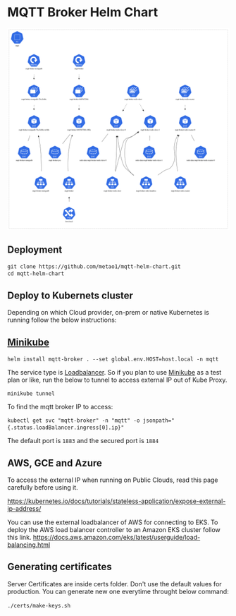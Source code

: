 # MQTT Broker Helm Chart

![mqtt](./contents/mqtt.png)

## Deployment

```
git clone https://github.com/metao1/mqtt-helm-chart.git
cd mqtt-helm-chart
```
## Deploy to Kubernets cluster

Depending on which Cloud provider, on-prem or native  Kubernetes is running follow the below instructions: 

## [Minikube](https://github.com/kubernetes/minikube)

```
helm install mqtt-broker . --set global.env.HOST=host.local -n mqtt
```

The service type is [Loadbalancer](https://kubernetes.io/docs/tasks/access-application-cluster/create-external-load-balancer/). So if you plan to use [Minikube](https://github.com/kubernetes/minikube) as a test plan or like, run the below to tunnel to access external IP out of Kube Proxy.

```
minikube tunnel
```

To find the mqtt broker IP to access: 

```
kubectl get svc "mqtt-broker" -n "mqtt" -o jsonpath="{.status.loadBalancer.ingress[0].ip}"
```

The default port is `1883` and the secured port is `1884`

## AWS, GCE and Azure

To access the external IP when running on Public Clouds, read this page carefully before using it.

https://kubernetes.io/docs/tutorials/stateless-application/expose-external-ip-address/

You can use the external loadbalancer of AWS for connecting to EKS. 
To deploy the AWS load balancer controller to an Amazon EKS cluster follow this link.
https://docs.aws.amazon.com/eks/latest/userguide/load-balancing.html


## Generating certificates

Server Certificates are inside certs folder.
Don't use the default values for production. You can generate new one everytime throught below command:

`
./certs/make-keys.sh
`
